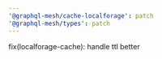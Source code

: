 ```yaml
---
'@graphql-mesh/cache-localforage': patch
'@graphql-mesh/types': patch
---
```


fix(localforage-cache): handle ttl better
